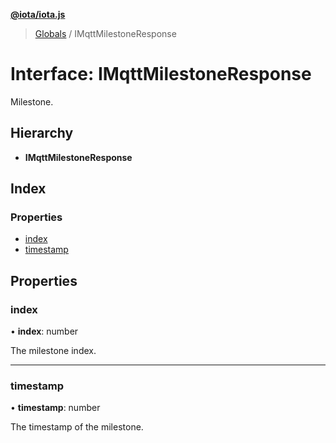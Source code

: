 **[@iota/iota.js](../README.md)**

> [Globals](../README.md) / IMqttMilestoneResponse

# Interface: IMqttMilestoneResponse

Milestone.

## Hierarchy

* **IMqttMilestoneResponse**

## Index

### Properties

* [index](imqttmilestoneresponse.md#index)
* [timestamp](imqttmilestoneresponse.md#timestamp)

## Properties

### index

•  **index**: number

The milestone index.

___

### timestamp

•  **timestamp**: number

The timestamp of the milestone.
